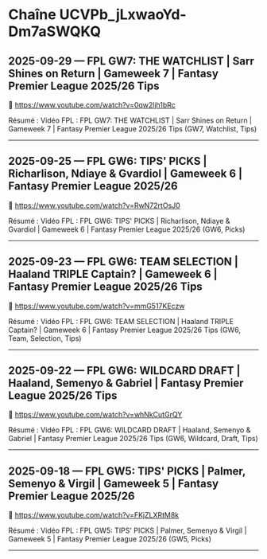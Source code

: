 # Chaîne UCVPb_jLxwaoYd-Dm7aSWQKQ

## 2025-09-29 — FPL GW7: THE WATCHLIST | Sarr Shines on Return | Gameweek 7 | Fantasy Premier League 2025/26 Tips
🔗 https://www.youtube.com/watch?v=0qw2ljh1bRc

Résumé :
Vidéo FPL : FPL GW7: THE WATCHLIST | Sarr Shines on Return | Gameweek 7 | Fantasy Premier League 2025/26 Tips (GW7, Watchlist, Tips)

---

## 2025-09-25 — FPL GW6: TIPS' PICKS | Richarlison, Ndiaye & Gvardiol | Gameweek 6 | Fantasy Premier League 2025/26
🔗 https://www.youtube.com/watch?v=RwN72rtOsJ0

Résumé :
Vidéo FPL : FPL GW6: TIPS' PICKS | Richarlison, Ndiaye & Gvardiol | Gameweek 6 | Fantasy Premier League 2025/26 (GW6, Picks)

---

## 2025-09-23 — FPL GW6: TEAM SELECTION | Haaland TRIPLE Captain? | Gameweek 6 | Fantasy Premier League 2025/26 Tips
🔗 https://www.youtube.com/watch?v=mmG517KEczw

Résumé :
Vidéo FPL : FPL GW6: TEAM SELECTION | Haaland TRIPLE Captain? | Gameweek 6 | Fantasy Premier League 2025/26 Tips (GW6, Team, Selection, Tips)

---

## 2025-09-22 — FPL GW6: WILDCARD DRAFT | Haaland, Semenyo & Gabriel | Fantasy Premier League 2025/26 Tips
🔗 https://www.youtube.com/watch?v=whNkCutGrQY

Résumé :
Vidéo FPL : FPL GW6: WILDCARD DRAFT | Haaland, Semenyo & Gabriel | Fantasy Premier League 2025/26 Tips (GW6, Wildcard, Draft, Tips)

---

## 2025-09-18 — FPL GW5: TIPS' PICKS | Palmer, Semenyo & Virgil | Gameweek 5 | Fantasy Premier League 2025/26
🔗 https://www.youtube.com/watch?v=FKjZLXRtM8k

Résumé :
Vidéo FPL : FPL GW5: TIPS' PICKS | Palmer, Semenyo & Virgil | Gameweek 5 | Fantasy Premier League 2025/26 (GW5, Picks)

---

